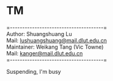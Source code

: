 ﻿# TM
=--------------------------------------=  
 Author: Shuangshuang Lu  
 Mail: lushuangshuang@mail.dlut.edu.cn  
 Maintainer: Weikang Tang (Vic Towne)   
 Mail: kanger@mail.dlut.edu.cn  
=--------------------------------------=   

Suspending, I'm busy
